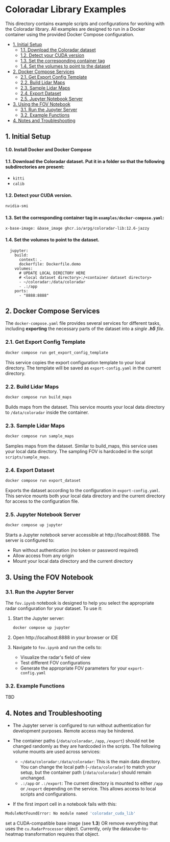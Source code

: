 # Coloradar Library Examples

This directory contains example scripts and configurations for working with the Coloradar library. All examples are designed to run in a Docker container using the provided Docker Compose configuration.

- [1. Initial Setup](#1-initial-setup)
  - [1.1. Download the Coloradar dataset](#11-download-the-coloradar-dataset)
  - [1.2. Detect your CUDA version](#12-detect-your-cuda-version)
  - [1.3. Set the corresponding container tag](#13-set-the-corresponding-container-tag)
  - [1.4. Set the volumes to point to the dataset](#14-set-the-volumes-to-point-to-the-dataset)
- [2. Docker Compose Services](#2-docker-compose-services)
  - [2.1. Get Export Config Template](#21-get-export-config-template)
  - [2.2. Build Lidar Maps](#22-build-lidar-maps)
  - [2.3. Sample Lidar Maps](#23-sample-lidar-maps)
  - [2.4. Export Dataset](#24-export-dataset)
  - [2.5. Jupyter Notebook Server](#25-jupyter-notebook-server)
- [3. Using the FOV Notebook](#3-using-the-fov-notebook)
  - [3.1. Run the Jupyter Server](#31-run-the-jupyter-server)
  - [3.2. Example Functions](#32-example-functions)
- [4. Notes and Troubleshooting](#4-notes-and-troubleshooting)


## 1. Initial Setup

#### 1.0. Install Docker and Docker Compose

#### 1.1. Download the Coloradar dataset. Put it in a folder so that the following subdirectories are present:
- `kitti`
- `calib`

#### 1.2. Detect your CUDA version. 
```bash
nvidia-smi
```

#### 1.3. Set the corresponding container tag in `examples/docker-compose.yaml`:
```docker
x-base-image: &base_image ghcr.io/arpg/coloradar-lib:12.6-jazzy
```

#### 1.4. Set the volumes to point to the dataset.
```docker
  jupyter:
    build:
      context: .
      dockerfile: Dockerfile.demo
    volumes:
      # UPDATE LOCAL DIRECTORY HERE
      # <local dataset directory>:/<container dataset directory>
      - ~/coloradar:/data/coloradar
      - .:/app
    ports:
      - "8888:8888"
```

## 2. Docker Compose Services

The `docker-compose.yaml` file provides several services for different tasks, including **exporting** the necessary parts of the dataset into a *single **.h5** file*.

### 2.1. Get Export Config Template
```bash
docker compose run get_export_config_template
```
This service copies the export configuration template to your local directory. The template will be saved as `export-config.yaml` in the current directory.

### 2.2. Build Lidar Maps
```bash
docker compose run build_maps
```
Builds maps from the dataset. This service mounts your local data directory to `/data/coloradar` inside the container.

### 2.3. Sample Lidar Maps
```bash
docker compose run sample_maps
```
Samples maps from the dataset. Similar to build_maps, this service uses your local data directory. The sampling FOV is hardcoded in the script `scripts/sample_maps`.


### 2.4. Export Dataset
```bash
docker compose run export_dataset
```
Exports the dataset according to the configuration in `export-config.yaml`. This service mounts both your local data directory and the current directory for access to the configuration file.

### 2.5. Jupyter Notebook Server
```bash
docker compose up jupyter
```
Starts a Jupyter notebook server accessible at http://localhost:8888. The server is configured to:
- Run without authentication (no token or password required)
- Allow access from any origin
- Mount your local data directory and the current directory


## 3. Using the FOV Notebook

### 3.1. Run the Jupyter Server

The `fov.ipynb` notebook is designed to help you select the appropriate radar configuration for your dataset. To use it:

1. Start the Jupyter server:
   ```bash
   docker compose up jupyter
   ```

2. Open http://localhost:8888 in your browser or IDE

3. Navigate to `fov.ipynb` and run the cells to:
   - Visualize the radar's field of view
   - Test different FOV configurations
   - Generate the appropriate FOV parameters for your `export-config.yaml`


### 3.2. Example Functions
TBD

## 4. Notes and Troubleshooting

- The Jupyter server is configured to run without authentication for development purposes. Remote access may be hindered.

- The container paths (`/data/coloradar`, `/app`, `/export`) should not be changed randomly as they are hardcoded in the scripts. The following volume mounts are used across services:
   - `~/data/coloradar:/data/coloradar`: This is the main data directory. You can change the local path (`~/data/coloradar`) to match your setup, but the container path (`/data/coloradar`) should remain unchanged.
   - `.:/app` or `.:/export`: The current directory is mounted to either `/app` or `/export` depending on the service. This allows access to local scripts and configurations.

- If the first import cell in a notebook fails with this:
```bash
ModuleNotFoundError: No module named 'coloradar_cuda_lib'
```
set a CUDA-compatible base image (see **1.3**) OR remove everything that uses the `cu.RadarProcessor` object. Currently, only the datacube-to-heatmap transformation requires that object.